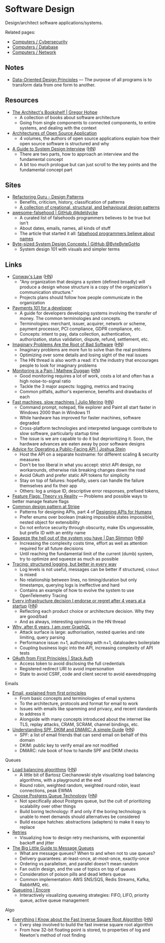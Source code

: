 # Software Design

Design/architect software applications/systems.

Related pages:

- [Computers / Cybersecurity](/computers/cybersecurity)
- [Computers / Database](/computers/database)
- [Computers / Network](/computers/network)

## Notes

- [Data-Oriented Design Principles](https://data-oriented.design/) — The purpose
  of all programs is to transform data from one form to another.

## Resources

- [The Architect's Bookshelf | Gregor Hohpe](https://architectelevator.com/architecture/architect-bookshelf/)
  - A collection of books about software architecture
  - Going from single components to connected components, to entire systems, and
    dealing with the context
- [Architectures of Open Source Application](https://aosabook.org/en/index.html)
  - 4 volumes, the authors of open source applications explain how their open
    source software is structured and why
- [A Guide to System Design Interview](https://interviewing.io/guides/system-design-interview/part-two)
  ([HN](https://news.ycombinator.com/item?id=34999464))
  - There are two parts, how to approach an interview and the fundamental
    concept
  - A bit too much prologue but can just scroll to the key points and the
    fundamental concept part

## Sites

- [Refactoring Guru - Design Patterns](https://refactoring.guru/design-patterns)
  - Benefits, criticism, history, classification of patterns
  - [A collection of creational, structural, and behavioural design patterns](https://refactoring.guru/design-patterns/catalog)
- [awesome-falsehood | GitHub @kdeldycke](https://github.com/kdeldycke/awesome-falsehood)
  - A curated list of falsehoods programmers believes to be true but isn't
  - About dates, emails, names, all kinds of stuff
  - The article that started it all:
    [falsehood programmers believe about names](https://www.kalzumeus.com/2010/06/17/falsehoods-programmers-believe-about-names/)
- [Byte-sized System Design Concepts | GitHub @ByteByteGoHq](https://github.com/ByteByteGoHq/system-design-101)
  - System design 101 with visuals and simpler terms

## Links

- [Conway's Law](https://martinfowler.com/bliki/ConwaysLaw.html)
  ([HN](https://news.ycombinator.com/item?id=35591026))
  - "Any organization that designs a system (defined broadly) will produce a
    design whose structure is a copy of the organization's communication
    structure."
  - Projects plans should follow how people communicate in the organization
- [Payments 101 for a developer](https://github.com/juspay/hyperswitch/wiki/Payments-101-for-a-Developer)
  - A guide for developers developing systems involving the transfer of money.
    The common terminologies and concepts.
  - Terminologies: merchant, issuer, acquirer, network or scheme, payment
    processor, PCI compliance, GDPR compliance, etc.
  - Concepts: intent to pay, data collection, authentication, authorization,
    status validation, dispute, refund, settlement, etc.
- [Imaginary Problems Are the Root of Bad Software](https://cerebralab.com/Imaginary_Problems_Are_the_Root_of_Bad_Software)
  ([HN](https://news.ycombinator.com/item?id=36380711))
  - Imaginary problems are more fun to solve than the real problems
  - Optimizing over some details and losing sight of the real issues
  - The HN thread is also worth a read: it's the industry that encourages people
    to look for imaginary problems
- [Monitoring is a Pain | Mathew Duggan](https://matduggan.com/were-all-doing-metrics-wrong/)
  ([HN](https://news.ycombinator.com/item?id=36469147))
  - Good monitoring requires a lot of work, costs a lot and often has a high
    noise-to-signal ratio
  - Tackle the 3 major aspects: logging, metrics and tracing
  - Common pitfalls, author's experience, benefits and drawbacks of each
- [Fast machines, slow machines | Julio Merino](https://jmmv.dev/2023/06/fast-machines-slow-machines.html)
  ([HN](https://news.ycombinator.com/item?id=36503983))
  - Command prompt, notepad, file explorer and Paint all start faster in Windows
    2000 than in Windows 11
  - While hardware has improved for faster machines, software degraded
  - Cross-platform technologies and interpreted language contribute to slow
    software, particularly startup time
  - The issue is we are capable to do it but deprioritizing it. Soon, the
    hardware advances are eaten away by poor software designs
- [Advice for Operating a Public-Facing API | Joshua Stein](https://jcs.org/2023/07/12/api)
  - Host the API on a separate hostname: for different scaling & security
    measures
  - Don't be too liberal in what you accept: strict API design, no workarounds,
    otherwise risk breaking changes down the road
  - Avoid OAuth and prefer static API tokens for simplicity
  - Stay on top of failures: hopefully, users can handle the failure themselves
    and fix their app
  - Others: log a unique ID, descriptive error responses, prefixed tokens,
- [Feature Flags: Theory vs Reality](https://bpapillon.com/post/feature-flags-theory-vs-reality/)
  — Problems and possible ways to better manage feature flags
- [Common design pattern at Stripe](https://dev.to/stripe/common-design-patterns-at-stripe-1hb4)
  - Patterns for designing APIs, part 4 of
    [Designing APIs for Humans](https://dev.to/paulasjes/series/19794)
  - Prefer enums over boolean (making impossible states impossible), nested
    object for extensibility
  - Do not enforce security through obscurity, make IDs unguessable, but prefix
    ID with an entity name
- [Squeeze the hell out of the system you have | Dan Slimmon](https://blog.danslimmon.com/2023/08/11/squeeze-the-hell-out-of-the-system-you-have/)
  ([HN](https://news.ycombinator.com/item?id=37091983))
  - Increasing the complexity costs time, effort as well as attention required
    for all future decisions
  - Until reaching the fundamental limit of the current (dumb) system, try to
    optimize and squeeze as much as possible
- [Tracing: structured logging, but better in every way](https://andydote.co.uk/2023/09/19/tracing-is-better/)
  - Log levels is not useful, messages can be better if structured, `stdout` is
    mixed
  - No relationship between lines, no timing/duration but only timestamps,
    querying logs is ineffective and hard
  - Contains an example of how to evolve the system to use OpenTelemetry Tracing
- [Every infrastructure decision I endorse or regret after 4 years at a startup](https://cep.dev/posts/every-infrastructure-decision-i-endorse-or-regret-after-4-years-running-infrastructure-at-a-startup/)
  ([HN](https://news.ycombinator.com/item?id=39313623))
  - Reflecting each product choice or architecture decision. Why they are
    good/bad
  - And as always, interesting opinions in the HN thread
- [Why, after 6 years, I am over GraphQL](https://bessey.dev/blog/2024/05/24/why-im-over-graphql/)
  - Attack surface is large: authorisation, nested queries and rate limiting,
    query parsing
  - Performance issue: n+1, authorising with n+1, dataloaders boilerplate
  - Coupling business logic into the API, increasing complexity of API tests
- [OAuth from First Principles | Stack Auth](https://stack-auth.com/blog/oauth-from-first-principles)
  - Access token to avoid disclosing the full credentials
  - Registered redirect URI to avoid impersonation
  - State to avoid CSRF, code and client secret to avoid eavesdropping

Emails

- [Email, explained from first principles](https://explained-from-first-principles.com/email/)
  - From basic concepts and terminologies of email systems
  - To the architecture, protocols and format for email to work
  - Issues with emails like spamming and privacy, and recent standards to
    address it
  - Alongside with many concepts introduced about the internet like TLS, replay
    attacks, CRAM, SCRAM, channel bindings, etc.
- [Understanding SPF, DKIM and DMARC: A simple Guide](https://github.com/nicanorflavier/spf-dkim-dmarc-simplified)
  ([HN](https://news.ycombinator.com/item?id=40708476))
  - SPF: a list of email friends that can send email on behalf of this domain
  - DKIM: public key to verify email are not modified
  - DMARC: rule book of how to handle SPF and DKIM checks

Queues

- [Load balancing algorithms](https://samwho.dev/load-balancing/)
  ([HN](https://news.ycombinator.com/item?id=35588797))
  - A little bit of Bartosz Ciechanowski style visualizing load balancing
    algorithms, with a playground at the end
  - Round robin, weighted random, weighted round robin, least connections, peak
    EWMA
- [Choose Postgres Queue Technology](https://adriano.fyi/posts/2023-09-24-choose-postgres-queue-technology/)
  ([HN](https://news.ycombinator.com/item?id=37636841))
  - Not specifically about Postgres queue, but the cult of prioritizing
    scalability over other things
  - Build boring technology: If and only if the boring technology is unable to
    meet demands should alternatives be considered
  - Build escape hatches: abstractions (adapters) to make it easy to replace
- [Retries](https://encore.dev/blog/retries)
  - Visualizing how to design retry mechanisms, with exponential backoff and
    jitter
- [The Big Little Guide to Message Queues](https://sudhir.io/the-big-little-guide-to-message-queues)
  - What are message queues? When to and when not to use queues?
  - Delivery guarantees: at-least-once, at-most-once, exactly-once
  - Ordering vs parallelism, and parallel doesn't mean random
  - Fan out/in design, and the use of topics on top of queues
  - Consideration of poison pills and dead letters queue
  - Common implementation: AWS SNS/SQS, Redis Streams, Kafka, RabbitMQ, etc.
- [Queueing | Encore](https://encore.dev/blog/queueing)
  - Interactively visualizing queueing strategies: FIFO, LIFO, priority queue,
    active queue management

Algo

- [Everything I Know about the Fast Inverse Square Root Algorithm](https://github.com/francisrstokes/githublog/blob/main/2024%2F5%2F29%2Ffast-inverse-sqrt.md)
  ([HN](https://news.ycombinator.com/item?id=40544716))
  - Every step involved to build the fast inverse square root algorithm
  - From how 32-bit floating point is stored, to properties of log and Newton's
    method of root finding
